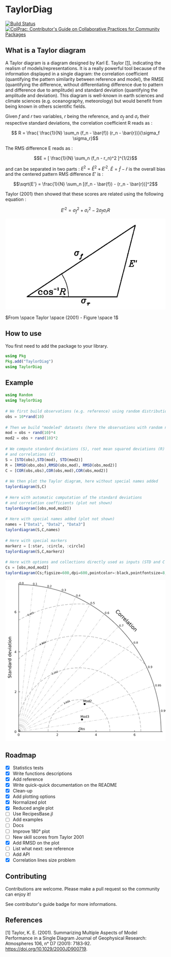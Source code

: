 # TaylorDiag

[![Build Status](https://github.com/SimonTreillou/TaylorDiag.jl/actions/workflows/CI.yml/badge.svg?branch=main)](https://github.com/SimonTreillou/TaylorDiag.jl/actions/workflows/CI.yml?query=branch%3Amain)
[![ColPrac: Contributor's Guide on Collaborative Practices for Community Packages](https://img.shields.io/badge/ColPrac-Contributor's%20Guide-blueviolet)](https://github.com/SciML/ColPrac)

## What is a Taylor diagram

A Taylor diagram is a diagram designed by Karl E. Taylor [[1]](#1),  indicating the realism of models/representations. It is a really powerful tool because of the information displayed in a single diagram: the correlation coefficient (quantifying the  pattern similarity between reference and model), the RMSE (quantifying the difference, without differentiating difference due to pattern and difference due to amplitude) and standard deviation (quantifying the amplitude and deviation). This diagram is well-known in earth sciences and climate sciences (e.g. oceanography, meteorology) but would benefit from being known in others scientific fields.

Given $f$ and $r$ two variables, $r$ being the reference, and $\sigma_f$ and $\sigma_r$ their respective standard deviations, the correlation coefficient R reads as : 

$$ R = \frac{ \frac{1}{N} \sum_n (f_n - \bar{f}) (r_n - \bar{r})}{\sigma_f \sigma_r}$$ 

The RMS difference E reads as :

$$E = [ \frac{1}{N} \sum_n (f_n - r_n)^2 ]^{1/2}$$

and can be separated in two parts : $E^2 = \bar{E}^2 + E'^2$. $\bar{E} = \bar{f} - \bar{r}$ is the overall bias and the centered pattern RMS difference $E'$ is :

$$\sqrt{E'} = \frac{1}{N} \sum_n [(f_n - \bar{f}) - (r_n - \bar{r})]^2$$

Taylor (2001) then showed that these scores are related using the following equation :

$$E'^2 = \sigma^2_f + \sigma_r^2 - 2 \sigma_f \sigma_r R$$

![plot](Taylor2001-fig1.png)

$From \space Taylor \space (2001) - Figure  \space 1$

## How to use

You first need to add the package to your library.

```julia
using Pkg
Pkg.add("TaylorDiag")
using TaylorDiag
``` 

## Example

```julia
using Random
using TaylorDiag

# We first build observations (e.g. reference) using random distribution
obs = 10*rand(10)

# Then we build "modeled" datasets (here the observations with random noise)
mod = obs + rand(10)*4
mod2 = obs + rand(10)*2

# We compute standard deviations (S), root mean squared deviations (R)
# and correlations (C)
S = [STD(obs),STD(mod), STD(mod2)]
R = [RMSD(obs,obs),RMSD(obs,mod), RMSD(obs,mod2)]
C = [COR(obs,obs),COR(obs,mod),COR(obs,mod2)]

# We then plot the Taylor diagram, here without special names added
taylordiagram(S,C)

# Here with automatic computation of the standard deviations 
# and correlation coefficients (plot not shown)
taylordiagram([obs,mod,mod2])

# Here with special names added (plot not shown)
names = ["Data1", "Data2", "Data3"]
taylordiagram(S,C,names)

# Here with special markers
markerz = [:star, :circle, :circle]
taylordiagram(S,C,markerz)

# Here with options and collections directly used as inputs (STD and C computations are automatic)
Cs = [obs,mod,mod2]
taylordiagram(Cs;figsize=600,dpi=600,pointcolor=:black,pointfontsize=8,correlationcolor=:red,freRMS=10,normalize=true)
```

![plot](./tutorial-taylor-diagram.png)



## Roadmap

- [x] Statistics tests
- [x] Write functions descriptions
- [x] Add reference
- [x] Write quick-quick documentation on the README
- [x] Clean-up
- [x] Add plotting options
- [x] Normalized plot
- [x] Reduced angle plot
- [ ] Use RecipesBase.jl
- [ ] Add examples
- [ ] Docs
- [ ] Improve 180° plot
- [ ] New skill scores from Taylor 2001
- [x] Add RMSD on the plot
- [ ] List what next: see reference
- [ ] Add API
- [x] Correlation lines size problem
## Contributing

Contributions are welcome. Please make a pull request so the community can enjoy it!

See contributor's guide badge for more informations.


## References

<a id="1">[1]</a> 
Taylor, K. E. (2001). 
Summarizing Multiple Aspects of Model Performance in a Single Diagram
Journal of Geophysical Research: Atmospheres 106, nᵒ D7 (2001): 7183‑92. https://doi.org/10.1029/2000JD900719.
